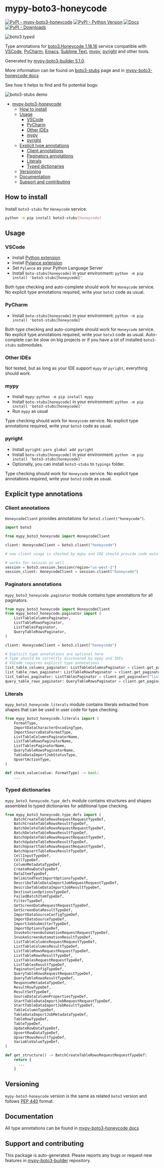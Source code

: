 <a id="mypy-boto3-honeycode"></a>

# mypy-boto3-honeycode

[![PyPI - mypy-boto3-honeycode](https://img.shields.io/pypi/v/mypy-boto3-honeycode.svg?color=blue)](https://pypi.org/project/mypy-boto3-honeycode)
[![PyPI - Python Version](https://img.shields.io/pypi/pyversions/mypy-boto3-honeycode.svg?color=blue)](https://pypi.org/project/mypy-boto3-honeycode)
[![Docs](https://img.shields.io/readthedocs/mypy-boto3-builder.svg?color=blue)](https://mypy-boto3-builder.readthedocs.io/)
[![PyPI - Downloads](https://img.shields.io/pypi/dw/mypy-boto3-honeycode?color=blue)](https://pypistats.org/packages/mypy-boto3-honeycode)

![boto3.typed](https://github.com/vemel/mypy_boto3_builder/raw/master/logo.png)

Type annotations for
[boto3.Honeycode 1.18.16](https://boto3.amazonaws.com/v1/documentation/api/1.18.16/reference/services/honeycode.html#Honeycode)
service compatible with [VSCode](https://code.visualstudio.com/),
[PyCharm](https://www.jetbrains.com/pycharm/),
[Emacs](https://www.gnu.org/software/emacs/),
[Sublime Text](https://www.sublimetext.com/),
[mypy](https://github.com/python/mypy),
[pyright](https://github.com/microsoft/pyright) and other tools.

Generated by
[mypy-boto3-builder 5.1.0](https://github.com/vemel/mypy_boto3_builder).

More information can be found on
[boto3-stubs](https://pypi.org/project/boto3-stubs/) page and in
[mypy-boto3-honeycode docs](https://vemel.github.io/boto3_stubs_docs/mypy_boto3_honeycode/)

See how it helps to find and fix potential bugs:

![boto3-stubs demo](https://github.com/vemel/mypy_boto3_builder/raw/master/demo.gif)

- [mypy-boto3-honeycode](#mypy-boto3-honeycode)
  - [How to install](#how-to-install)
  - [Usage](#usage)
    - [VSCode](#vscode)
    - [PyCharm](#pycharm)
    - [Other IDEs](#other-ides)
    - [mypy](#mypy)
    - [pyright](#pyright)
  - [Explicit type annotations](#explicit-type-annotations)
    - [Client annotations](#client-annotations)
    - [Paginators annotations](#paginators-annotations)
    - [Literals](#literals)
    - [Typed dictionaries](#typed-dictionaries)
  - [Versioning](#versioning)
  - [Documentation](#documentation)
  - [Support and contributing](#support-and-contributing)

<a id="how-to-install"></a>

## How to install

Install `boto3-stubs` for `Honeycode` service.

```bash
python -m pip install boto3-stubs[honeycode]
```

<a id="usage"></a>

## Usage

<a id="vscode"></a>

### VSCode

- Install
  [Python extension](https://marketplace.visualstudio.com/items?itemName=ms-python.python)
- Install
  [Pylance extension](https://marketplace.visualstudio.com/items?itemName=ms-python.vscode-pylance)
- Set `Pylance` as your Python Language Server
- Install `boto-stubs[honeycode]` in your environment:
  `python -m pip install 'boto3-stubs[honeycode]'`

Both type checking and auto-complete should work for `Honeycode` service. No
explicit type annotations required, write your `boto3` code as usual.

<a id="pycharm"></a>

### PyCharm

- Install `boto-stubs[honeycode]` in your environment:
  `python -m pip install 'boto3-stubs[honeycode]'`

Both type checking and auto-complete should work for `Honeycode` service. No
explicit type annotations required, write your `boto3` code as usual.
Auto-complete can be slow on big projects or if you have a lot of installed
`boto3-stubs` submodules.

<a id="other-ides"></a>

### Other IDEs

Not tested, but as long as your IDE support `mypy` or `pyright`, everything
should work.

<a id="mypy"></a>

### mypy

- Install `mypy`: `python -m pip install mypy`
- Install `boto-stubs[honeycode]` in your environment:
  `python -m pip install 'boto3-stubs[honeycode]'`
- Run `mypy` as usual

Type checking should work for `Honeycode` service. No explicit type annotations
required, write your `boto3` code as usual.

<a id="pyright"></a>

### pyright

- Install `pyright`: `yarn global add pyright`
- Install `boto-stubs[honeycode]` in your environment:
  `python -m pip install 'boto3-stubs[honeycode]'`
- Optionally, you can install `boto3-stubs` to `typings` folder.

Type checking should work for `Honeycode` service. No explicit type annotations
required, write your `boto3` code as usual.

<a id="explicit-type-annotations"></a>

## Explicit type annotations

<a id="client-annotations"></a>

### Client annotations

`HoneycodeClient` provides annotations for `boto3.client("honeycode")`.

```python
import boto3

from mypy_boto3_honeycode import HoneycodeClient

client: HoneycodeClient = boto3.client("honeycode")

# now client usage is checked by mypy and IDE should provide code auto-complete

# works for session as well
session = boto3.session.Session(region="us-west-1")
session_client: HoneycodeClient = session.client("honeycode")
```

<a id="paginators-annotations"></a>

### Paginators annotations

`mypy_boto3_honeycode.paginator` module contains type annotations for all
paginators.

```python
from mypy_boto3_honeycode import HoneycodeClient
from mypy_boto3_honeycode.paginator import (
    ListTableColumnsPaginator,
    ListTableRowsPaginator,
    ListTablesPaginator,
    QueryTableRowsPaginator,
)

client: HoneycodeClient = boto3.client("honeycode")

# Explicit type annotations are optional here
# Type should be correctly discovered by mypy and IDEs
# VSCode requires explicit type annotations
list_table_columns_paginator: ListTableColumnsPaginator = client.get_paginator("list_table_columns")
list_table_rows_paginator: ListTableRowsPaginator = client.get_paginator("list_table_rows")
list_tables_paginator: ListTablesPaginator = client.get_paginator("list_tables")
query_table_rows_paginator: QueryTableRowsPaginator = client.get_paginator("query_table_rows")
```

<a id="literals"></a>

### Literals

`mypy_boto3_honeycode.literals` module contains literals extracted from shapes
that can be used in user code for type checking.

```python
from mypy_boto3_honeycode.literals import (
    FormatType,
    ImportDataCharacterEncodingType,
    ImportSourceDataFormatType,
    ListTableColumnsPaginatorName,
    ListTableRowsPaginatorName,
    ListTablesPaginatorName,
    QueryTableRowsPaginatorName,
    TableDataImportJobStatusType,
    UpsertActionType,
)

def check_value(value: FormatType) -> bool:
    ...
```

<a id="typed-dictionaries"></a>

### Typed dictionaries

`mypy_boto3_honeycode.type_defs` module contains structures and shapes
assembled to typed dictionaries for additional type checking.

```python
from mypy_boto3_honeycode.type_defs import (
    BatchCreateTableRowsRequestRequestTypeDef,
    BatchCreateTableRowsResultTypeDef,
    BatchDeleteTableRowsRequestRequestTypeDef,
    BatchDeleteTableRowsResultTypeDef,
    BatchUpdateTableRowsRequestRequestTypeDef,
    BatchUpdateTableRowsResultTypeDef,
    BatchUpsertTableRowsRequestRequestTypeDef,
    BatchUpsertTableRowsResultTypeDef,
    CellInputTypeDef,
    CellTypeDef,
    ColumnMetadataTypeDef,
    CreateRowDataTypeDef,
    DataItemTypeDef,
    DelimitedTextImportOptionsTypeDef,
    DescribeTableDataImportJobRequestRequestTypeDef,
    DescribeTableDataImportJobResultTypeDef,
    DestinationOptionsTypeDef,
    FailedBatchItemTypeDef,
    FilterTypeDef,
    GetScreenDataRequestRequestTypeDef,
    GetScreenDataResultTypeDef,
    ImportDataSourceConfigTypeDef,
    ImportDataSourceTypeDef,
    ImportJobSubmitterTypeDef,
    ImportOptionsTypeDef,
    InvokeScreenAutomationRequestRequestTypeDef,
    InvokeScreenAutomationResultTypeDef,
    ListTableColumnsRequestRequestTypeDef,
    ListTableColumnsResultTypeDef,
    ListTableRowsRequestRequestTypeDef,
    ListTableRowsResultTypeDef,
    ListTablesRequestRequestTypeDef,
    ListTablesResultTypeDef,
    PaginatorConfigTypeDef,
    QueryTableRowsRequestRequestTypeDef,
    QueryTableRowsResultTypeDef,
    ResponseMetadataTypeDef,
    ResultRowTypeDef,
    ResultSetTypeDef,
    SourceDataColumnPropertiesTypeDef,
    StartTableDataImportJobRequestRequestTypeDef,
    StartTableDataImportJobResultTypeDef,
    TableColumnTypeDef,
    TableDataImportJobMetadataTypeDef,
    TableRowTypeDef,
    TableTypeDef,
    UpdateRowDataTypeDef,
    UpsertRowDataTypeDef,
    UpsertRowsResultTypeDef,
    VariableValueTypeDef,
)

def get_structure() -> BatchCreateTableRowsRequestRequestTypeDef:
    return {
      ...
    }
```

<a id="versioning"></a>

## Versioning

`mypy-boto3-honeycode` version is the same as related `boto3` version and
follows [PEP 440](https://www.python.org/dev/peps/pep-0440/) format.

<a id="documentation"></a>

## Documentation

All type annotations can be found in
[mypy-boto3-honeycode docs](https://vemel.github.io/boto3_stubs_docs/mypy_boto3_honeycode/)

<a id="support-and-contributing"></a>

## Support and contributing

This package is auto-generated. Please reports any bugs or request new features
in [mypy-boto3-builder](https://github.com/vemel/mypy_boto3_builder/issues/)
repository.
